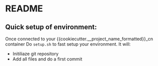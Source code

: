 # README

## Quick setup of environment:
Once connected to your {{cookiecutter.__project_name_formatted}}_cn container
Do ```setup.sh``` to fast setup your environment. It will:

- Initiliaze git repository
- Add all files and do a first commit
